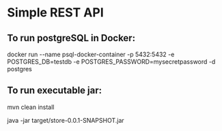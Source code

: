 # Simple REST API

## To run postgreSQL in Docker:
docker run --name psql-docker-container -p 5432:5432 -e POSTGRES_DB=testdb -e POSTGRES_PASSWORD=mysecretpassword -d postgres

## To run executable jar:
mvn clean install

java -jar target/store-0.0.1-SNAPSHOT.jar

